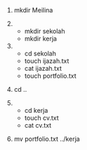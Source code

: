 1. mkdir Meilina

2. - mkdir sekolah
   - mkdir kerja

3. - cd sekolah
   - touch ijazah.txt
   - cat ijazah.txt
   - touch portfolio.txt

4. cd ..
5. - cd kerja
   - touch cv.txt
   - cat cv.txt

6. mv portfolio.txt ../kerja